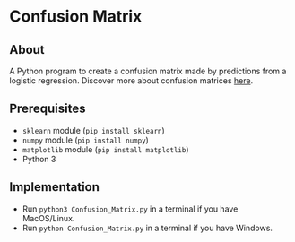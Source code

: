 # Confusion Matrix

## About

A Python program to create a confusion matrix made by predictions from a logistic regression. Discover more about confusion matrices [here](https://en.wikipedia.org/wiki/Confusion_matrix).

## Prerequisites

- `sklearn` module (`pip install sklearn`)
- `numpy` module (`pip install numpy`)
- `matplotlib` module (`pip install matplotlib`)
- Python 3

## Implementation

- Run `python3 Confusion_Matrix.py` in a terminal if you have MacOS/Linux.
- Run `python Confusion_Matrix.py` in a terminal if you have Windows.
